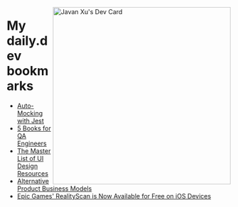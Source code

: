 
<a href="https://app.daily.dev/JavanXU"><img align="right" src="https://api.daily.dev/devcards/e45a150971844cd6959a94bb94e861ea.png?r=quw" width="400" alt="Javan Xu's Dev Card"/></a>

# My daily.dev bookmarks
<!-- daily.dev BOOKMARKS:START -->
- [Auto-Mocking with Jest](https://app.daily.dev/posts/8hCwScym5?utm_source=rss&utm_medium=bookmarks&utm_campaign=6ueXw3FRNQzpNtewCDbI6)
- [5 Books for QA Engineers](https://app.daily.dev/posts/gMLiQ-4DC?utm_source=rss&utm_medium=bookmarks&utm_campaign=6ueXw3FRNQzpNtewCDbI6)
- [The Master List of UI Design Resources](https://app.daily.dev/posts/64Ee2tLgZ?utm_source=rss&utm_medium=bookmarks&utm_campaign=6ueXw3FRNQzpNtewCDbI6)
- [Alternative Product Business Models](https://app.daily.dev/posts/5Uc00Ebfa?utm_source=rss&utm_medium=bookmarks&utm_campaign=6ueXw3FRNQzpNtewCDbI6)
- [Epic Games&#39; RealityScan is Now Available for Free on iOS Devices](https://app.daily.dev/posts/a_AXhqD_k?utm_source=rss&utm_medium=bookmarks&utm_campaign=6ueXw3FRNQzpNtewCDbI6)
<!-- daily.dev BOOKMARKS:END -->
